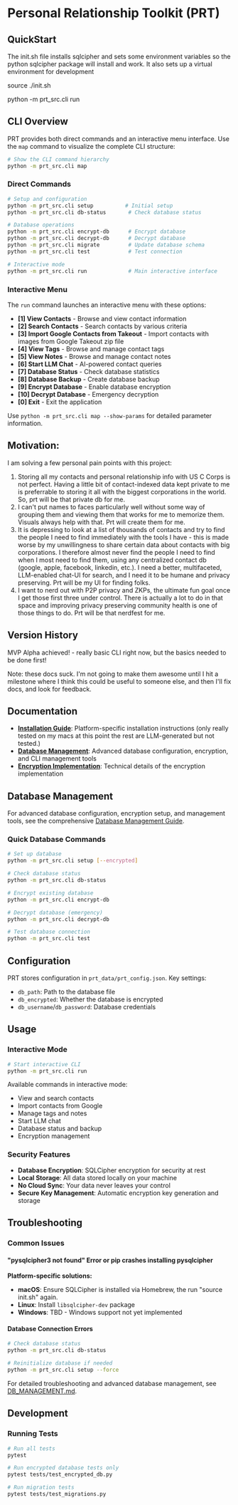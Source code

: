 # Personal Relationship Toolkit (PRT)

## QuickStart

The init.sh file installs sqlcipher and sets some environment variables so the python sqlcipher package will install and work.  It also sets up a virtual environment for development

source ./init.sh

python -m prt_src.cli run

## CLI Overview

PRT provides both direct commands and an interactive menu interface. Use the `map` command to visualize the complete CLI structure:

```bash
# Show the CLI command hierarchy
python -m prt_src.cli map
```

### Direct Commands

```bash
# Setup and configuration
python -m prt_src.cli setup          # Initial setup
python -m prt_src.cli db-status       # Check database status

# Database operations  
python -m prt_src.cli encrypt-db      # Encrypt database
python -m prt_src.cli decrypt-db      # Decrypt database
python -m prt_src.cli migrate         # Update database schema
python -m prt_src.cli test            # Test connection

# Interactive mode
python -m prt_src.cli run             # Main interactive interface
```

### Interactive Menu

The `run` command launches an interactive menu with these options:
- **[1] View Contacts** - Browse and view contact information
- **[2] Search Contacts** - Search contacts by various criteria  
- **[3] Import Google Contacts from Takeout** - Import contacts with images from Google Takeout zip file
- **[4] View Tags** - Browse and manage contact tags
- **[5] View Notes** - Browse and manage contact notes
- **[6] Start LLM Chat** - AI-powered contact queries
- **[7] Database Status** - Check database statistics
- **[8] Database Backup** - Create database backup
- **[9] Encrypt Database** - Enable database encryption
- **[10] Decrypt Database** - Emergency decryption
- **[0] Exit** - Exit the application

Use `python -m prt_src.cli map --show-params` for detailed parameter information.

## Motivation: 

I am solving a few personal pain points with this project:

1) Storing all my contacts and personal relationship info with US C Corps is not perfect.  Having a little bit of contact-indexed data kept private to me is preferrable to storing it all with the biggest corporations in the world.  So, prt will be that private db for me.
2) I can't put names to faces particularly well without some way of grouping them and viewing them that works for me to memorize them.  Visuals always help with that.  Prt will create them for me.
3) It is depressing to look at a list of thousands of contacts and try to find the people I need to find immediately with the tools I have - this is made worse by my unwillingness to share certain data about contacts with big corporations.  I therefore almost never find the people I need to find when I most need to find them, using any centralized contact db (google, apple, facebook, linkedin, etc.).  I need a better, multifaceted, LLM-enabled chat-UI for search, and I need it to be humane and privacy preserving.  Prt will be my UI for finding folks.
4) I want to nerd out with P2P privacy and ZKPs, the ultimate fun goal once I get those first three under control.  There is actually a lot to do in that space and improving privacy preserving community health is one of those things to do.  Prt will be that nerdfest for me.
   
## Version History

MVP Alpha achieved! - really basic CLI right now, but the basics needed to be done first!

Note: these docs suck.  I'm not going to make them awesome until I hit a milestone where I think this could be useful to someone else, and then I'll fix docs, and look for feedback. 

## Documentation

- **[Installation Guide](docs/INSTALLATION.md)**: Platform-specific installation instructions (only really tested on my macs at this point the rest are LLM-generated but not tested.)
- **[Database Management](docs/DB_MANAGEMENT.md)**: Advanced database configuration, encryption, and CLI management tools
- **[Encryption Implementation](docs/ENCRYPTION_IMPLEMENTATION.md)**: Technical details of the encryption implementation

## Database Management

For advanced database configuration, encryption setup, and management tools, see the comprehensive [Database Management Guide](docs/DB_MANAGEMENT.md).

### Quick Database Commands

```bash
# Set up database
python -m prt_src.cli setup [--encrypted]

# Check database status
python -m prt_src.cli db-status

# Encrypt existing database
python -m prt_src.cli encrypt-db

# Decrypt database (emergency)
python -m prt_src.cli decrypt-db

# Test database connection
python -m prt_src.cli test
```

## Configuration

PRT stores configuration in `prt_data/prt_config.json`. Key settings:

- `db_path`: Path to the database file
- `db_encrypted`: Whether the database is encrypted
- `db_username`/`db_password`: Database credentials

## Usage

### Interactive Mode
```bash
# Start interactive CLI
python -m prt_src.cli run
```

Available commands in interactive mode:
- View and search contacts
- Import contacts from Google
- Manage tags and notes
- Start LLM chat
- Database status and backup
- Encryption management

### Security Features

- **Database Encryption**: SQLCipher encryption for security at rest
- **Local Storage**: All data stored locally on your machine
- **No Cloud Sync**: Your data never leaves your control
- **Secure Key Management**: Automatic encryption key generation and storage

## Troubleshooting

### Common Issues

#### "pysqlcipher3 not found" Error or pip crashes installing pysqlcipher

**Platform-specific solutions:**
- **macOS**: Ensure SQLCipher is installed via Homebrew, the run "source init.sh" again.
- **Linux**: Install `libsqlcipher-dev` package
- **Windows**: TBD - Windows support not yet implemented

#### Database Connection Errors
```bash
# Check database status
python -m prt_src.cli db-status

# Reinitialize database if needed
python -m prt_src.cli setup --force
```

For detailed troubleshooting and advanced database management, see [DB_MANAGEMENT.md](docs/DB_MANAGEMENT.md).

## Development

### Running Tests

```bash
# Run all tests
pytest

# Run encrypted database tests only
pytest tests/test_encrypted_db.py

# Run migration tests
pytest tests/test_migrations.py
```



